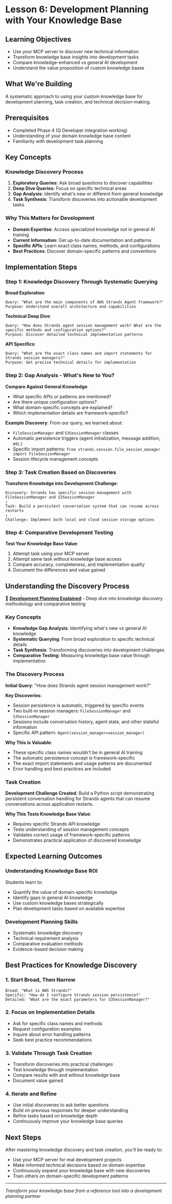 # Lesson 6: Development Planning with Your Knowledge Base

## Learning Objectives
- Use your MCP server to discover new technical information
- Transform knowledge base insights into development tasks
- Compare knowledge-enhanced vs general AI development
- Understand the value proposition of custom knowledge bases

## What We're Building
A systematic approach to using your custom knowledge base for development planning, task creation, and technical decision-making.

## Prerequisites
- Completed Phase 4 (Q Developer integration working)
- Understanding of your domain knowledge base content
- Familiarity with development task planning

## Key Concepts

### Knowledge Discovery Process
1. **Exploratory Queries**: Ask broad questions to discover capabilities
2. **Deep Dive Queries**: Focus on specific technical areas
3. **Gap Analysis**: Identify what's new or different from general knowledge
4. **Task Synthesis**: Transform discoveries into actionable development tasks

### Why This Matters for Development
- **Domain Expertise**: Access specialized knowledge not in general AI training
- **Current Information**: Get up-to-date documentation and patterns
- **Specific APIs**: Learn exact class names, methods, and configurations
- **Best Practices**: Discover domain-specific patterns and conventions

## Implementation Steps

### Step 1: Knowledge Discovery Through Systematic Querying

**Broad Exploration**:
```
Query: "What are the main components of AWS Strands Agent framework?"
Purpose: Understand overall architecture and capabilities
```

**Technical Deep Dive**:
```
Query: "How does Strands agent session management work? What are the specific methods and configuration options?"
Purpose: Discover detailed technical implementation patterns
```

**API Specifics**:
```
Query: "What are the exact class names and import statements for Strands session managers?"
Purpose: Get precise technical details for implementation
```

### Step 2: Gap Analysis - What's New to You?

**Compare Against General Knowledge**:
- What specific APIs or patterns are mentioned?
- Are there unique configuration options?
- What domain-specific concepts are explained?
- Which implementation details are framework-specific?

**Example Discovery**:
From our query, we learned about:
- `FileSessionManager` and `S3SessionManager` classes
- Automatic persistence triggers (agent initialization, message addition, etc.)
- Specific import patterns: `from strands.session.file_session_manager import FileSessionManager`
- Session lifecycle management concepts

### Step 3: Task Creation Based on Discoveries

**Transform Knowledge into Development Challenge**:
```
Discovery: Strands has specific session management with FileSessionManager and S3SessionManager
↓
Task: Build a persistent conversation system that can resume across restarts
↓
Challenge: Implement both local and cloud session storage options
```

### Step 4: Comparative Development Testing

**Test Your Knowledge Base Value**:
1. Attempt task using your MCP server
2. Attempt same task without knowledge base access
3. Compare accuracy, completeness, and implementation quality
4. Document the differences and value gained

## Understanding the Discovery Process

📖 **[Development Planning Explained](../explanations/development-planning-explained.md)** - Deep dive into knowledge discovery methodology and comparative testing

### Key Concepts
- **Knowledge Gap Analysis**: Identifying what's new vs general AI knowledge
- **Systematic Querying**: From broad exploration to specific technical details
- **Task Synthesis**: Transforming discoveries into development challenges
- **Comparative Testing**: Measuring knowledge base value through implementation

### The Discovery Process

**Initial Query**: "How does Strands agent session management work?"

**Key Discoveries**:
- Session persistence is automatic, triggered by specific events
- Two built-in session managers: `FileSessionManager` and `S3SessionManager`
- Sessions include conversation history, agent state, and other stateful information
- Specific API pattern: `Agent(session_manager=session_manager)`

**Why This is Valuable**:
- These specific class names wouldn't be in general AI training
- The automatic persistence concept is framework-specific
- The exact import statements and usage patterns are documented
- Error handling and best practices are included

### Task Creation

**Development Challenge Created**:
Build a Python script demonstrating persistent conversation handling for Strands agents that can resume conversations across application restarts.

**Why This Tests Knowledge Base Value**:
- Requires specific Strands API knowledge
- Tests understanding of session management concepts
- Validates correct usage of framework-specific patterns
- Demonstrates practical application of discovered knowledge

## Expected Learning Outcomes

### Understanding Knowledge Base ROI
Students learn to:
- Quantify the value of domain-specific knowledge
- Identify gaps in general AI knowledge
- Use custom knowledge bases strategically
- Plan development tasks based on available expertise

### Development Planning Skills
- Systematic knowledge discovery
- Technical requirement analysis
- Comparative evaluation methods
- Evidence-based decision making

## Best Practices for Knowledge Discovery

### 1. Start Broad, Then Narrow
```
Broad: "What is AWS Strands?"
Specific: "How do I configure Strands session persistence?"
Detailed: "What are the exact parameters for S3SessionManager?"
```

### 2. Focus on Implementation Details
- Ask for specific class names and methods
- Request configuration examples
- Inquire about error handling patterns
- Seek best practice recommendations

### 3. Validate Through Task Creation
- Transform discoveries into practical challenges
- Test knowledge through implementation
- Compare results with and without knowledge base
- Document value gained

### 4. Iterate and Refine
- Use initial discoveries to ask better questions
- Build on previous responses for deeper understanding
- Refine tasks based on knowledge depth
- Continuously improve your knowledge base queries

## Next Steps
After mastering knowledge discovery and task creation, you'll be ready to:
- Use your MCP server for real development projects
- Make informed technical decisions based on domain expertise
- Continuously expand your knowledge base with new discoveries
- Train others on domain-specific development patterns

---
*Transform your knowledge base from a reference tool into a development planning partner*
